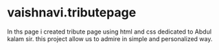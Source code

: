# vaishnavi.tributepage
In ths page i created tribute page using html and css dedicated to Abdul kalam sir.
this project allow us to admire in simple and personalized way.
